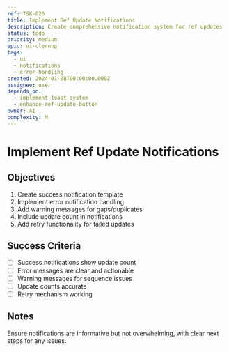 ```yaml
---
ref: TSK-026
title: Implement Ref Update Notifications
description: Create comprehensive notification system for ref updates
status: todo
priority: medium
epic: ui-cleanup
tags:
  - ui
  - notifications
  - error-handling
created: 2024-01-08T00:00:00.000Z
assignee: user
depends_on:
  - implement-toast-system
  - enhance-ref-update-button
owner: AI
complexity: M
---
```


# Implement Ref Update Notifications

## Objectives
1. Create success notification template
2. Implement error notification handling
3. Add warning messages for gaps/duplicates
4. Include update count in notifications
5. Add retry functionality for failed updates

## Success Criteria
- [ ] Success notifications show update count
- [ ] Error messages are clear and actionable
- [ ] Warning messages for sequence issues
- [ ] Update counts accurate
- [ ] Retry mechanism working

## Notes
Ensure notifications are informative but not overwhelming, with clear next steps for any issues. 

